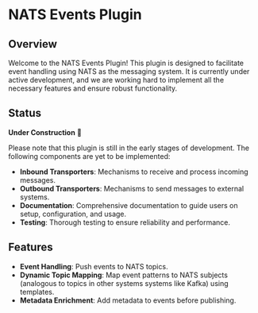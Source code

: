 # NATS Events Plugin

## Overview

Welcome to the NATS Events Plugin! This plugin is designed to facilitate event handling using NATS as the messaging system. It is currently under active development, and we are working hard to implement all the necessary features and ensure robust functionality.

## Status

**Under Construction** 🚧

Please note that this plugin is still in the early stages of development. The following components are yet to be implemented:

- **Inbound Transporters**: Mechanisms to receive and process incoming messages.
- **Outbound Transporters**: Mechanisms to send messages to external systems.
- **Documentation**: Comprehensive documentation to guide users on setup, configuration, and usage.
- **Testing**: Thorough testing to ensure reliability and performance.

## Features

- **Event Handling**: Push events to NATS topics.
- **Dynamic Topic Mapping**: Map event patterns to NATS subjects (analogous to topics in other systems systems like Kafka) using templates.
- **Metadata Enrichment**: Add metadata to events before publishing.
